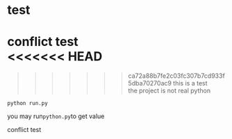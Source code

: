 # test

conflict test</br>
<<<<<<< HEAD
=======

>>>>>>> ca72a88b7fe2c03fc307b7cd933f5dba70270ac9
this is a test</br>
the project is not real python
```
python run.py
```

you may run```python.py```to get value

conflict test</br>
